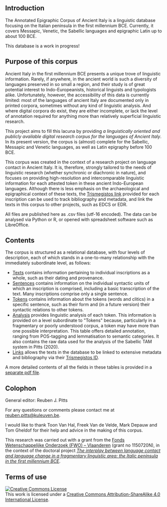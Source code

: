 ## Introduction
The Annotated Epigraphic Corpus of Ancient Italy is a linguistic database focusing on the Italian peninsula in the first millennium BCE. Currently, it covers Messapic, Venetic, the Sabellic languages and epigraphic Latin up to about 100 BCE.

This database is a work in progress!

## Purpose of this corpus
Ancient Italy in the first millennium BCE presents a unique trove of linguistic information. Rarely, if anywhere, in the ancient world is such a diversity of languages preserved in so small a region, and their study is of great potential interest to Indo-Europeanists, historical linguists and typologists alike. Unfortunately, however, the accessibility of this data is currently limited: most of the languages of ancient Italy are documented only in printed corpora, sometimes without any kind of linguistic analysis. And where digital corpora do exist, they are either incomplete, or lack the level of annotation required for anything more than relatively superficial linguistic research.

This project aims to fill this lacuna by providing *a linguistically oriented and publicly available digital research corpus for the languages of Ancient Italy*. In its present version, the corpus is (almost) complete for the Sabellic, Messapic and Venetic languages, as well as Latin epigraphy before 100 BCE.

This corpus was created in the context of a research project on language contact in Ancient Italy. It is, therefore, strongly tailored to the needs of linguistic research (whether synchronic or diachronic in nature), and focuses on providing high-resolution and intercomparable linguistic information for each attested token in these ancient Indo-European languages. Although there is less emphasis on the archaeological and epigraphical context of these texts, the [Trismegistos link](https://www.trismegistos.org/) provided for each inscription can be used to track bibliography and metadata, and link the texts in this corpus to other projects, such as EDCS or EDR.

All files are published here as .csv files (utf-16 encoded). The data can be analysed via Python or R, or opened with spreadsheet software such as LibreOffice.

## Contents
The corpus is structured as a relational database, with four levels of description, each of which stands in a one-to-many relationship with the immediately subordinate level, as follows:
* [Texts](https://github.com/ReubenJPitts/Annotated-Epigraphic-Corpus-of-Ancient-Italy/blob/main/texts.csv) contains information pertaining to individual inscriptions as a whole, such as their dating and provenance.
* [Sentences](https://github.com/ReubenJPitts/Annotated-Epigraphic-Corpus-of-Ancient-Italy/blob/main/sentences.csv) contains information on the individual syntactic units of which an inscription is comprised, including a basic transcription of the text. Many inscriptions comprise only a single sentence.
* [Tokens](https://github.com/ReubenJPitts/Annotated-Epigraphic-Corpus-of-Ancient-Italy/blob/main/tokens.csv) contains information about the tokens (words and clitics) in a specific sentence, such as their form and (in a future version) their syntactic relations to other tokens.
* [Analysis](https://github.com/ReubenJPitts/Annotated-Epigraphic-Corpus-of-Ancient-Italy/blob/main/analysis.csv) provides linguistic analysis of each token. This information is provided on a level subordinate to "Tokens" because, particularly in a fragmentary or poorly understood corpus, a token may have more than one possible interpretation. This table offers detailed annotation, ranging from POS-tagging and lemmatisation to semantic categories. It also contains the raw data used for the analysis of the Sabellic TAM system in Pitts (2020).
* [Links](https://github.com/ReubenJPitts/Annotated-Epigraphic-Corpus-of-Ancient-Italy/blob/main/links.csv) allows the texts in the database to be linked to extensive metadata and bibliography via their [Trismegistos ID](https://www.trismegistos.org/).

A more detailed contents of all the fields in these tables is provided in a [separate pdf file](https://github.com/ReubenJPitts/Annotated-Epigraphic-Corpus-of-Ancient-Italy/blob/main/contents.pdf).

## Colophon
General editor: Reuben J. Pitts

For any questions or comments please contact me at reuben.pitts@kuleuven.be.

I would like to thank Toon Van Hal, Freek Van de Velde, Mark Depauw and Tom Gheldof for their help and advice in the making of this corpus.

This research was carried out with a grant from the [Fonds Wetenschappelijke Onderzoek (FWO) – Vlaanderen](https://www.fwo.be/) (grant no 1150720N), in the context of the doctoral project [*The interplay between language contact and language change in a fragmentary linguistic area: the Italic peninsula in the first millennium BCE*](https://www.kuleuven.be/onderzoek/portaal/#/projecten/3H190594?lang=en&hl=en).

## Terms of use
<a rel="license" href="http://creativecommons.org/licenses/by-sa/4.0/"><img alt="Creative Commons License" style="border-width:0" src="https://i.creativecommons.org/l/by-sa/4.0/88x31.png" /></a><br />This work is licensed under a <a rel="license" href="http://creativecommons.org/licenses/by-sa/4.0/">Creative Commons Attribution-ShareAlike 4.0 International License</a>.
